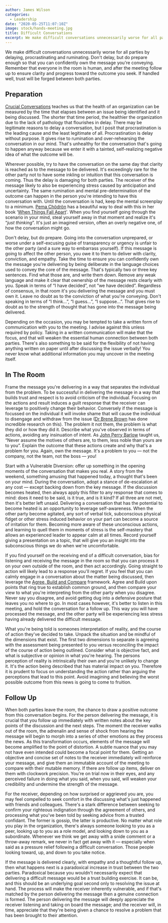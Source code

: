 ```yaml
---
author: James Wilson
categories:
  - Leadership
date: "2020-05-25T11:07:10Z"
image: stock/hands-meeting.jpg
title: Difficult Conversations
excerpt: We make difficult conversations unnecessarily worse for all parties by delaying, procrastinating and ruminating. Don't delay, but do prepare enough so that you can confidently own the message you're conveying. Remember that everyone in the room is human, and after the meeting follow up to ensure clarity and progress toward the outcome you seek. If handled well, trust will be forged between both parties.
---
```


We make difficult conversations unnecessarily worse for all parties by delaying, procrastinating and ruminating. Don't delay, but do prepare enough so that you can confidently own the message you're conveying. Remember that everyone in the room is human, and after the meeting follow up to ensure clarity and progress toward the outcome you seek. If handled well, trust will be forged between both parties.

## Preparation

[Crucial Conversations](https://www.amazon.com/Crucial-Conversations-Talking-Stakes-Edition/dp/0071771328) teaches us that the health of an organization can be measured by the time that elapses between an issue being identified and it being discussed. The shorter that time period, the healthier the organization due to the lack of pathology that flourishes in delay. There may be legitimate reasons to delay a conversation, but I posit that procrastination is the leading cause and the least legitimate of all. Procrastination is delay without purpose. It gives rise to rumination and over-rehearsing the conversation in our mind. That's unhealthy for the conversation that's going to happen anyway because we enter it with a tainted, self-realizing negative idea of what the outcome will be.

Wherever possible, try to have the conversation on the same day that clarity is reached as to the message to be delivered. It's exceedingly rare for the other party not to have some inkling or intuition that this conversation is coming. Thus the delay is damaging for both parties. The receiver of the message likely to also be experiencing stress caused by anticipation and uncertainty. The same rumination and mental pre-determination of the outcome can happen in the person you're intending to have this conversation with. Until the conversation is had, keep the mental screenplay to a minimum. [Pema Chödrön](https://en.wikipedia.org/wiki/Pema_Chödrön) has a beautiful way to deal with this in her book ‘[When Things Fall Apart](https://www.amazon.com/When-Things-Fall-Apart-Difficult/dp/1611803438)'. When you find yourself going through the scenario in your mind, steal yourself away in that moment and realize it's “_just thinking_”. It's just an imagined version, often an overly negative one, of how the conversation might go.

Don't delay, but do prepare. Going into the conversation unprepared, or worse under a self-excusing guise of transparency or urgency is unfair to the other party (and a sure way to embarrass yourself). If this message is going to affect the other person, you owe it to them to deliver with clarity, conviction, and empathy. Take the time to ensure you can confidently own the message you're delivering by being deliberate in the language choices used to convey the core of the message. That's typically two or three key sentences. Find what those are, and write them down. Remove any weak language and make it clear that ownership of the message rests clearly with you. Speak in terms of “I have decided”, not “we have decided”. Regardless of consensus, in that room it's you delivering the message and you must own it. Leave no doubt as to the conviction of what you're conveying. Don't speaking in terms of “I think…”, “I guess…”, “I suppose…”. That gives rise to doubt as to the strength of thought that has gone into the message being delivered.

Depending on the occasion, you may be tempted to take a written form of communication with you to the meeting. I advise against this unless required by policy. Taking in a written communication will make that the focus, and that will weaken the essential human connection between both parties. There's also something to be said for the flexibility of not having anything written on paper until after discussing the issue verbally! You never know what additional information you may uncover in the meeting itself.

## In The Room

Frame the message you're delivering in a way that separates the individual from the problem. To be successful in delivering the message in a way that builds trust and respect is to avoid criticism of the individual. Focusing on the actions and result induces a guilt response that the receiver can leverage to positively change their behavior. Conversely if the message is focussed on the individual it will invoke shame that will cause the individual to disengage and withdraw from the issue ([Dr Brene Brown](https://brenebrown.com) has done incredible research on this). The problem it not them, the problem is what they did or how they did it. Describe what you've observed in terms of actions, avoiding any insinuation of intent. As [John Perry Barlow](https://www.mail-archive.com/silklist@lists.hserus.net/msg08034.html) taught us, “Never assume the motives of others are, to them, less noble than yours are to you”. Explain the outcome that these actions create and why that's a problem for you. Again, own the message. It's a problem to you — not the company, not the team, not the boss — _you_!

Start with a Vulnerable Diversion: offer up something in the opening moments of the conversation that makes you real. A story from the weekend, something amusing that happened today, a thought that's been on your mind. During the conversation, adopt a stance of de-escalation at any cost — except backing down from the key message. If the discussion becomes heated, then always apply this filter to any response that comes to mind: does it need to be said, is it true, and is it kind? If all three are not met, then it's better left unsaid. Delivering a conversation that has the potential to become heated is an opportunity to leverage self-awareness. When the other party become agitated, any sort of verbal tick, subconscious physical fidget or other stress induced behavior on your part can become a source of irritation for them. Becoming more aware of these unconscious actions, and learning to quell them in moments of stress is the self-mastery that allows an experienced leader to appear calm at all times. Record yourself giving a presentation on a topic, that will give you an insight into the subconscious things we do when we're uncomfortable.

If you find yourself on the receiving end of a difficult conversation, bias for listening and receiving the message in the room so that you can process it on your own outside of the room, and then act accordingly. Going straight to action will likely lead to a response you'll regret. If you feel that you can calmly engage in a conversation about the matter being discussed, then leverage the [Agree, Build and Compare](/posts/agree-build-compare/) framework. Agree and Build upon points that ring true to establish common ground, and then compare your view to what you're interpreting from the other party when you disagree. Never say you disagree, and avoid getting dug into a defensive posture that leaves you no where to go. In most cases however, it's better to listen in this meeting, and hold the conversation for a follow up. This way you will have processed the message, and the other party will be experiencing less stress having already delivered the difficult message.

What you're being told is someones interpretation of reality, and the course of action they've decided to take. Unpack the situation and be mindful of the dimensions that exist. The first two dimensions to separate is agreeing with the assessment being presented to you versus reconciling the impact of the course of action being outlined. Consider what is objective fact, and what is subjective or opinion in what you're hearing. The persons perception of reality is intrinsically their own and you're unlikely to change it. It's the action being described that has material impact on you. Therefore it is prudent to focus on understanding the action rather than arguing the perceptions that lead to this point. Avoid imagining and believing the worst possible outcome from this news is going to come to fruition.

## Follow Up

When both parties leave the room, the chance to draw a positive outcome from this conversation begins. For the person delivering the message, it is crucial that you follow up immediately with written notes about the key points of the discussion and the next steps. The moment the receiver walks out of the room, the adrenalin and sense of shock from hearing the message will begin to morph into a series of other emotions as they process the news. As this transformation occurs, elements of the message will become amplified to the point of distortion. A subtle nuance that you may not have even intended could become a focal point for them. Getting an objective and concise set of notes to the receiver immediately will reinforce your message, and give them an immutable account of the meeting to compare with their mutable memory. If there are follow up items, deliver on them with clockwork precision. You're on trial now in their eyes, and any perceived failure in doing what you said, when you said, will weaken your credibility and undermine the strength of the message.

For the receiver, depending on how surprised or aggrieved you are, you may feel compelled to seek comfort in the discussing what's just happened with friends and colleagues. There's a stark difference between seeking to confirm your righteous indignation through the agreement of others, and processing what you've been told by seeking advice from a trusted confidant. The former is gossip, the latter is productive. No matter what role you play in the organization, there's always someone looking to you as a peer, looking up to you as a role model, and looking down to you as a subordinate. Whenever we think we get away with a snide comment or a throw-away remark, we never in fact get away with it — especially when said as a pressure relief following a difficult conversation. Those people looking toward, up, and down to you take notice.

If the message is delivered clearly, with empathy and a thoughtful follow up, then what happens next is a paradoxical increase in trust between the two parties. Paradoxical because you wouldn't necessarily expect that delivering a difficult message would be a trust building exercise. It can be, and this should be an underlying goal second only to resolving the issue at hand. The process will make the receiver inherently vulnerable, and if that's matched by the person delivering the message then a genuine connection is formed. The person delivering the message will deeply appreciate the receiver listening and taking on board the message; and the receiver will, in time, appreciate that they're being given a chance to resolve a problem that has been brought to their attention.
